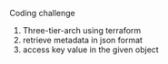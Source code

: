 Coding challenge

1. Three-tier-arch using terraform
2. retrieve metadata in json format
3. access key value in the given object

